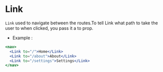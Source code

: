 # Link

`Link` used to navigate between the routes.To tell Link what path to take the user to when clicked, you pass it a to prop.

- Example :

```jsx
<nav>
  <Link to="/">Home</Link>
  <Link to="/about">About</Link>
  <Link to="/settings">Settings</Link>
</nav>
```

